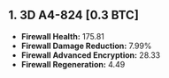 ## **1. 3D A4-824 [0.3 BTC]**
+ **Firewall Health:** 175.81
+ **Firewall Damage Reduction:** 7.99%
+ **Firewall Advanced Encryption:** 28.33
+ **Firewall Regeneration:** 4.49
